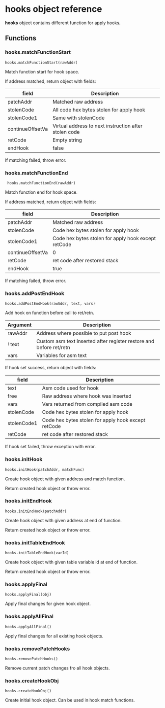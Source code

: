 # **hooks** object reference

**hooks** object contains different function for apply hooks.

## Functions

### hooks.matchFunctionStart

```
hooks.matchFunctionStart(rawAddr)
```

Match function start for hook space.

If address matched, return object with fields:

| field | Description |
| -------- | ----------- |
| patchAddr | Matched raw address |
| stolenCode | All code hex bytes stolen for apply hook |
| stolenCode1 | Same with stolenCode |
| continueOffsetVa | Virtual address to next instruction after stolen code |
| retCode  | Empty string |
| endHook  | false |

If matching failed, throw error.


### hooks.matchFunctionEnd

```
 hooks.matchFunctionEnd(rawAddr)
```

Match function end for hook space.

If address matched, return object with fields:

| field | Description |
| -------- | ----------- |
| patchAddr | Matched raw address |
| stolenCode | Code hex bytes stolen for apply hook |
| stolenCode1 | Code hex bytes stolen for apply hook except retCode |
| continueOffsetVa | 0 |
| retCode | ret code after restored stack |
| endHook  | true |

If matching failed, throw error.


### hooks.addPostEndHook

```
hooks.addPostEndHook(rawAddr, text, vars)
```

Add hook on function before call to ret/retn.

| Argument | Description |
| -------- | ----------- |
| rawAddr  | Address where possible to put post hook |
! text     | Custom asm text inserted after register restore and before ret/retn |
| vars     | Variables for asm text |

If hook set success, return object with fields:

| field | Description |
| -------- | ----------- |
| text | Asm code used for hook |
| free | Raw address where hook was inserted |
| vars | Vars returned from compiled asm code |
| stolenCode | Code hex bytes stolen for apply hook |
| stolenCode1 | Code hex bytes stolen for apply hook except retCode |
| retCode | ret code after restored stack |

If hook set failed, throw exception with error.


### hooks.initHook

```
hooks.initHook(patchAddr, matchFunc)
```

Create hook object with given address and match function.

Return created hook object or throw error.

### hooks.initEndHook

```
hooks.initEndHook(patchAddr)
```

Create hook object with given address at end of function.

Return created hook object or throw error.


### hooks.initTableEndHook

```
hooks.initTableEndHook(varId)
```

Create hook object with given table variable id at end of function.

Return created hook object or throw error.


### hooks.applyFinal

```
hooks.applyFinal(obj)
```

Apply final changes for given hook object.

### hooks.applyAllFinal

```
hooks.applyAllFinal()
```

Apply final changes for all existing hook objects.

### hooks.removePatchHooks

```
hooks.removePatchHooks()
```

Remove current patch changes fro all hook objects.


### hooks.createHookObj

```
hooks.createHookObj()
```

Create initial hook object. Can be used in hook match functions.
